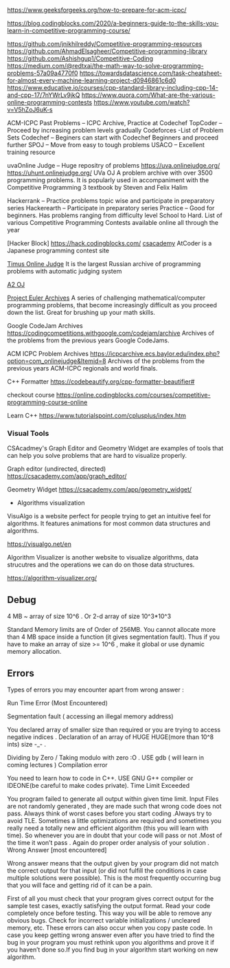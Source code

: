 https://www.geeksforgeeks.org/how-to-prepare-for-acm-icpc/

https://blog.codingblocks.com/2020/a-beginners-guide-to-the-skills-you-learn-in-competitive-programming-course/

https://github.com/jnikhilreddy/Competitive-programming-resources
https://github.com/AhmadElsagheer/Competitive-programming-library
https://github.com/Ashishgup1/Competitive-Coding
https://medium.com/@redtxai/the-math-way-to-solve-programming-problems-57a09a4770f0
https://towardsdatascience.com/task-cheatsheet-for-almost-every-machine-learning-project-d0946861c6d0
https://www.educative.io/courses/cpp-standard-library-including-cpp-14-and-cpp-17/7nYWrLv9jkQ
https://www.quora.com/What-are-the-various-online-programming-contests
https://www.youtube.com/watch?v=V5hZoJ6uK-s

ACM-ICPC Past Problems – ICPC Archive, Practice at Codechef
TopCoder – Proceed by increasing problem levels gradually
Codeforces -List of Problem Sets
Codechef – Beginers can start with Codechef Beginners and proceed further
SPOJ – Move from easy to tough problems
USACO – Excellent training resource

uvaOnline Judge – Huge repositry of problems https://uva.onlinejudge.org/
https://uhunt.onlinejudge.org/
UVa OJ
A problem archive with over 3500 programming problems. It is popularly used in accompaniment with the Competitive Programming 3 textbook by Steven and Felix Halim

Hackerrank – Practice problems topic wise and participate in preparatory series
Hackerearth – Participate in preparatory series
Practice – Good for beginners. Has problems ranging from difficulty level School to Hard.
List of various Competitive Programming Contests available online all through the year

[Hacker Block] https://hack.codingblocks.com/
[csacademy](https://csacademy.com/lessons/)
AtCoder is a Japanese programming contest site

[Timus Online Judge](https://acm.timus.ru/) It is the largest Russian archive of programming problems with automatic judging system

[A2 OJ](https://a2oj.com/)

[Project Euler Archives](https://projecteuler.net/archives)
A series of challenging mathematical/computer programming problems, that become increasingly difficult as you proceed down the list. Great for brushing up your math skills.

Google CodeJam Archives https://codingcompetitions.withgoogle.com/codejam/archive
Archives of the problems from the previous years Google CodeJams.

ACM ICPC Problem Archives https://icpcarchive.ecs.baylor.edu/index.php?option=com_onlinejudge&Itemid=8
Archives of the problems from the previous years ACM-ICPC regionals and world finals.

C++ Formatter https://codebeautify.org/cpp-formatter-beautifier#

checkout course
https://online.codingblocks.com/courses/competitive-programming-course-online

Learn C++
https://www.tutorialspoint.com/cplusplus/index.htm

### Visual Tools

CSAcadmey's Graph Editor and Geometry Widget are examples of tools that can help you solve problems that are hard to visualize properly.

Graph editor (undirected, directed)
https://csacademy.com/app/graph_editor/

Geometry Widget
https://csacademy.com/app/geometry_widget/

- Algorithms visualization

VisuAlgo is a website perfect for people trying to get an intuitive feel for algorithms. It features animations for most common data structures and algorithms.

https://visualgo.net/en

Algorithm Visualizer is another website to visualize algorithms, data strucutres and the operations we can do on those data structures.

https://algorithm-visualizer.org/

## Debug

4 MB ~ array of size 10^6 . Or 2-d array of size 10^3\*10^3

Standard Memory limits are of Order of 256MB. You cannot allocate more than 4 MB space inside a function (it gives segmentation fault). Thus if you have to make an array of size >= 10^6 , make it global or use dynamic memory allocation.

## Errors

Types of errors you may encounter apart from wrong answer :

Run Time Error (Most Encountered)

Segmentation fault ( accessing an illegal memory address)

You declared array of smaller size than required or you are trying to access negative indices .
Declaration of an array of HUGE HUGE(more than 10^8 ints) size -\_- .

Dividing by Zero / Taking modulo with zero :O .
USE gdb ( will learn in coming lectures )
Compilation error

You need to learn how to code in C++.
USE GNU G++ compiler or IDEONE(be careful to make codes private).
Time Limit Exceeded

You program failed to generate all output within given time limit.
Input Files are not randomly generated , they are made such that wrong code does not pass.
Always think of worst cases before you start coding .Always try to avoid TLE.
Sometimes a little optimizations are required and sometimes you really need a totally new and efficient algorithm (this you will learn with time).
So whenever you are in doubt that your code will pass or not .Most of the time it won’t pass .
Again do proper order analysis of your solution .
Wrong Answer [most encountered]

Wrong answer means that the output given by your program did not match the correct output for that input (or did not fulfill the conditions in case multiple solutions were possible). This is the most frequently occurring bug that you will face and getting rid of it can be a pain.

First of all you must check that your program gives correct output for the sample test cases, exactly satisfying the output format.
Read your code completely once before testing. This way you will be able to remove any obvious bugs.
Check for incorrect variable initializations / uncleared memory, etc. These errors can also occur when you copy paste code.
In case you keep getting wrong answer even after you have tried to find the bug in your program you must rethink upon you algorithms and prove it if you haven’t done so.If you find bug in your algorithm start working on new algorithm.
